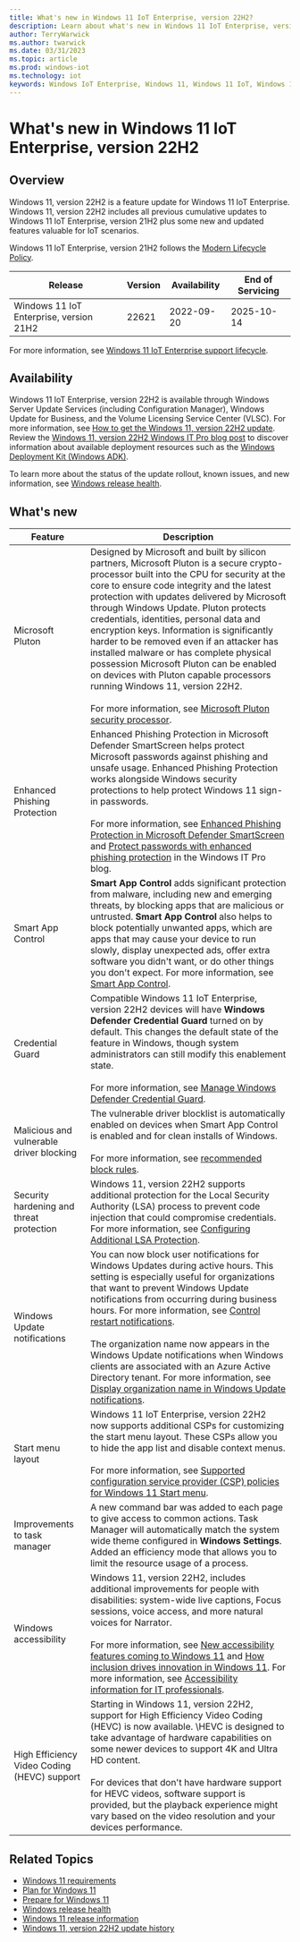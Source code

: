 ```yaml
---
title: What's new in Windows 11 IoT Enterprise, version 22H2?
description: Learn about what's new in Windows 11 IoT Enterprise, version 22H2.
author: TerryWarwick
ms.author: twarwick
ms.date: 03/31/2023
ms.topic: article
ms.prod: windows-iot
ms.technology: iot
keywords: Windows IoT Enterprise, Windows 11, Windows 11 IoT, Windows 11 IoT Enterprise
---
```


# What's new in Windows 11 IoT Enterprise, version 22H2

## Overview

Windows 11, version 22H2 is a feature update for Windows 11 IoT Enterprise. Windows 11, version 22H2 includes all previous cumulative updates to Windows 11 IoT Enterprise, version 21H2 plus some new and updated features valuable for IoT scenarios.

Windows 11 IoT Enterprise, version 21H2 follows the [Modern Lifecycle Policy](/lifecycle/policies/modern).

| Release | Version | Availability | End of Servicing |
| --- | --- | --- | --- |
| Windows 11 IoT Enterprise, version 21H2 | 22621 | 2022-09-20 | 2025-10-14 |

For more information, see [Windows 11 IoT Enterprise support lifecycle](/lifecycle/products/windows-11-iot-enterprise).

## Availability

Windows 11 IoT Enterprise, version 22H2 is available through Windows Server Update Services (including Configuration Manager), Windows Update for Business, and the Volume Licensing Service Center (VLSC). For more information, see [How to get the Windows 11, version 22H2 update](https://aka.ms/W11/how-to-get-22H2). Review the [Windows 11, version 22H2 Windows IT Pro blog post](https://aka.ms/new-in-22H2) to discover information about available deployment resources such as the [Windows Deployment Kit (Windows ADK)](/windows-hardware/get-started/adk-install).

To learn more about the status of the update rollout, known issues, and new information, see [Windows release health](/windows/release-health/).

## What's new

| Feature | Description |
| --- | --- |
| Microsoft Pluton | Designed by Microsoft and built by silicon partners, Microsoft Pluton is a secure crypto-processor built into the CPU for security at the core to ensure code integrity and the latest protection with updates delivered by Microsoft through Windows Update. Pluton protects credentials, identities, personal data and encryption keys. Information is significantly harder to be removed even if an attacker has installed malware or has complete physical possession Microsoft Pluton can be enabled on devices with Pluton capable processors running Windows 11, version 22H2. </br></br>For more information, see [Microsoft Pluton security processor](/windows/security/information-protection/pluton/microsoft-pluton-security-processor). |
| Enhanced Phishing Protection | Enhanced Phishing Protection in Microsoft Defender SmartScreen helps protect Microsoft passwords against phishing and unsafe usage. Enhanced Phishing Protection works  alongside Windows security protections to help protect Windows 11 sign-in passwords. </br></br>For more information, see [Enhanced Phishing Protection in Microsoft Defender SmartScreen](/windows/security/threat-protection/microsoft-defender-smartscreen/phishing-protection-microsoft-defender-smartscreen) and [Protect passwords with enhanced phishing protection](https://aka.ms/EnhancedPhishingProtectionBlog) in the Windows IT Pro blog. |
| Smart App Control | **Smart App Control** adds significant protection from malware, including new and emerging threats, by blocking apps that are malicious or untrusted. **Smart App Control** also helps to block potentially unwanted apps, which are apps that may cause your device to run slowly, display unexpected ads, offer extra software you didn't want, or do other things you don't expect. For more information, see [Smart App Control](/windows/security/threat-protection/windows-defender-application-control/windows-defender-application-control#wdac-and-smart-app-control). |
| Credential Guard | Compatible Windows 11 IoT Enterprise, version 22H2 devices will have **Windows Defender Credential Guard** turned on by default. This changes the default state of the feature in Windows, though system administrators can still modify this enablement state. </br></br> For more information, see [Manage Windows Defender Credential Guard](/windows/security/identity-protection/credential-guard/credential-guard-manage).|
| Malicious and vulnerable driver blocking | The vulnerable driver blocklist is automatically enabled on devices when Smart App Control is enabled and for clean installs of Windows. </br></br> For more information, see [recommended block rules](/windows/security/threat-protection/windows-defender-application-control/microsoft-recommended-block-rules#microsoft-vulnerable-driver-blocklist).|
| Security hardening and threat protection | Windows 11, version 22H2 supports additional protection for the Local Security Authority (LSA) process to prevent code injection that could compromise credentials. For more information, see [Configuring Additional LSA Protection](/windows-server/security/credentials-protection-and-management/configuring-additional-lsa-protection?toc=/windows/security/toc.json&bc=/windows/security/breadcrumb/toc.json). |
| Windows Update notifications | You can now block user notifications for Windows Updates during active hours. This setting is especially useful for organizations that want to prevent Windows Update notifications from occurring during business hours. For more information, see [Control restart notifications](/windows/deployment/update/waas-restart#control-restart-notifications).</br></br> The organization name now appears in the Windows Update notifications when Windows clients are associated with an Azure Active Directory tenant. For more information, see [Display organization name in Windows Update notifications](/windows/deployment/update/waas-wu-settings#bkmk_display-name). |
| Start menu layout | Windows 11 IoT Enterprise, version 22H2 now supports additional CSPs for customizing the start menu layout. These CSPs allow you to hide the app list and disable context menus. </br></br> For more information, see [Supported configuration service provider (CSP) policies for Windows 11 Start menu](/windows/configuration/supported-csp-start-menu-layout-windows#existing-windows-csp-policies-that-windows-11-supports). |
| Improvements to task manager | A new command bar was added to each page to give access to common actions. Task Manager will automatically match the system wide theme configured in **Windows Settings**. Added an efficiency mode that allows you to limit the resource usage of a process.|
| Windows accessibility | Windows 11, version 22H2, includes additional improvements for people with disabilities: system-wide live captions, Focus sessions, voice access, and more natural voices for Narrator. </br></br> For more information, see [New accessibility features coming to Windows 11](https://blogs.windows.com/windowsexperience/2022/05/10/new-accessibility-features-coming-to-windows-11/) and [How inclusion drives innovation in Windows 11](https://blogs.windows.com/windowsexperience/?p=177554). For more information, see [Accessibility information for IT professionals](/windows/configuration/windows-10-accessibility-for-itpros). |
|  High Efficiency Video Coding (HEVC) support | Starting in Windows 11, version 22H2, support for High Efficiency Video Coding (HEVC) is now available. \HEVC is designed to take advantage of hardware capabilities on some newer devices to support 4K and Ultra HD content. </br></br>  For devices that don't have hardware support for HEVC videos, software support is provided, but the playback experience might vary based on the video resolution and your devices performance.

## Related Topics

- [Windows 11 requirements](/windows/whats-new/windows-11-requirements)
- [Plan for Windows 11](/windows/whats-new/windows-11-plan)
- [Prepare for Windows 11](/windows/whats-new/windows-11-prepare)
- [Windows release health](https://aka.ms/windowsreleasehealth)
- [Windows 11 release information](/windows/release-health/windows11-release-information)
- [Windows 11, version 22H2 update history](https://support.microsoft.com/topic/windows-11-version-22h2-update-history-ec4229c3-9c5f-4e75-9d6d-9025ab70fcce)
